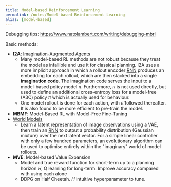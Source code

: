 ```yaml
---
title: Model-based Reinforcement Learning
permalink: /notes/Model-based Reinforcement Learning
alias: [model-based]
---
```


Debugging tips: https://www.natolambert.com/writing/debugging-mbrl

Basic methods:
- **I2A**: [Imagination-Augmented Agents](https://arxiv.org/pdf/1707.06203.pdf)
	- Many model-based RL methods are not robust because they treat the model as infallible and use it for classical planning. I2A uses a more implicit approach in which a rollout encoder [RNN](RNN) produces an embedding for each rollout, which are then stacked into a single __imagination code__. The imagination code serves the input to a model-based policy model $\pi$. Furthermore, $\pi$ is not used directly, but used to define an additional cross-entropy loss for a model-free (A3C) policy $\hat{\pi}$ which is actually used for behaviour.
	- One model rollout is done for each action, with $\hat{\pi}$ followed thereafter. It is also found to be more efficient to pre-train the model.
- **MBMF**: Model-Based RL with Model-Free Fine-Tuning
- [World Models](World%20Models)
	- Learn a latent representation of image observations using a VAE, then train an [RNN](RNN) to output a probability distribution (Gaussian mixture) over the next latent vector. For a simple linear controller with only a few hundred parameters, an evolutionary algorithm can be used to optimise entirely within the "imaginary" world of model rollouts.
- **MVE**: Model-based Value Expansion
	- Model and true reward function for short-term up to a planning horizon $H$, Q learning for long-term. Improve accuracy compared with using each alone
	- DDPG on Half Cheetah. $H$ intuitive hyperparameter to tune.
